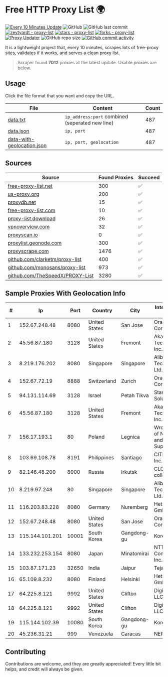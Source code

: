
# Free HTTP Proxy List 🌍

[![Every 10 Minutes Update](https://github.com/mertguvencli/http-proxy-list/actions/workflows/main.yml/badge.svg?branch=main)](https://github.com/mertguvencli/http-proxy-list/actions/workflows/main.yml)
![GitHub](https://img.shields.io/github/license/mertguvencli/http-proxy-list)
![GitHub last commit](https://img.shields.io/github/last-commit/mertguvencli/http-proxy-list)
[![zevtyardt - proxy-list](https://img.shields.io/static/v1?label=zevtyardt&message=proxy-list&color=blue&logo=github)](https://github.com/zevtyardt/proxy-list "Go to GitHub repo")
[![stars - proxy-list](https://img.shields.io/github/stars/zevtyardt/proxy-list?style=social)](https://github.com/zevtyardt/proxy-list)
[![forks - proxy-list](https://img.shields.io/github/forks/zevtyardt/proxy-list?style=social)](https://github.com/zevtyardt/proxy-list)
[![Proxy Updater](https://github.com/zevtyardt/proxy-list/workflows/Proxy%20Updater/badge.svg)](https://github.com/zevtyardt/proxy-list/actions?query=workflow:"Proxy+Updater")
![GitHub repo size](https://img.shields.io/github/repo-size/zevtyardt/proxy-list)
[![GitHub commit activity](https://img.shields.io/github/commit-activity/m/zevtyardt/proxy-list?logo=commits)](https://github.com/zevtyardt/proxy-list/commits/main)

It is a lightweight project that, every 10 minutes, scrapes lots of free-proxy sites, validates if it works, and serves a clean proxy list.

> Scraper found **7012** proxies at the latest update. Usable proxies are below.

## Usage

Click the file format that you want and copy the URL.

|File|Content|Count|
|----|-------|-----|
|[data.txt](https://raw.githubusercontent.com/mertguvencli/http-proxy-list/main/proxy-list/data.txt)|`ip_address:port` combined (seperated new line)|487|
|[data.json](https://raw.githubusercontent.com/mertguvencli/http-proxy-list/main/proxy-list/data.json)|`ip, port`|487|
|[data-with-geolocation.json](https://raw.githubusercontent.com/mertguvencli/http-proxy-list/main/proxy-list/data-with-geolocation.json)|`ip, port, geolocation`|487|

## Sources

|Source|Found Proxies|Succeed|
|------|-------------|-------|
|[free-proxy-list.net](https://free-proxy-list.net)|300|✅|
|[us-proxy.org](https://www.us-proxy.org)|200|✅|
|[proxydb.net](http://proxydb.net)|15|✅|
|[free-proxy-list.com](https://free-proxy-list.com/?page=&port=&type%5B%5D=http&type%5B%5D=https&up_time=0&search=Search)|10|✅|
|[proxy-list.download](https://www.proxy-list.download/HTTP)|26|✅|
|[vpnoverview.com](https://vpnoverview.com/privacy/anonymous-browsing/free-proxy-servers)|32|✅|
|[proxyscan.io](https://www.proxyscan.io)|0|✅|
|[proxylist.geonode.com](https://proxylist.geonode.com/api/proxy-list?limit=300&page=1&sort_by=lastChecked&sort_type=desc&protocols=http,https)|300|✅|
|[proxyscrape.com](https://api.proxyscrape.com/v2/?request=displayproxies&protocol=http&timeout=10000&country=all&ssl=all&anonymity=all)|1476|✅|
|[github.com/clarketm/proxy-list](https://raw.githubusercontent.com/clarketm/proxy-list/master/proxy-list-raw.txt)|400|✅|
|[github.com/monosans/proxy-list](https://raw.githubusercontent.com/monosans/proxy-list/main/proxies/http.txt)|973|✅|
|[github.com/TheSpeedX/PROXY-List](https://raw.githubusercontent.com/TheSpeedX/PROXY-List/master/http.txt)|3280|✅|


## Sample Proxies With Geolocation Info

|#|Ip|Port|Country|City|Internet Service Provider|
|-|--|----|-------|----|-------------------------|
|1|152.67.248.48|8080|United States|San Jose|Oracle Corporation|
|2|45.56.87.180|3128|United States|Fremont|Akamai Technologies, Inc.|
|3|8.219.176.202|8080|Singapore|Singapore|Alibaba (US) Technology Co., Ltd.|
|4|152.67.72.19|8888|Switzerland|Zurich|Oracle Corporation|
|5|94.131.114.69|3128|Israel|Petah Tikva|Stark Industries Solutions LTD|
|6|45.56.87.180|3128|United States|Fremont|Akamai Technologies, Inc.|
|7|156.17.193.1|80|Poland|Legnica|Wroclaw Centre of Networking and Supercomputing|
|8|103.69.108.78|8191|Philippines|Santiago|CITI Cableworld Inc.|
|9|82.146.48.200|8000|Russia|Irkutsk|CLOUD WebDC collocation|
|10|8.219.97.248|80|Singapore|Singapore|Alibaba (US) Technology Co., Ltd.|
|11|116.203.83.228|8080|Germany|Nuremberg|Hetzner Online GmbH|
|12|152.67.248.48|8080|United States|San Jose|Oracle Corporation|
|13|115.144.101.201|10001|South Korea|Gangdong-gu|Korea Telecom|
|14|133.232.253.154|8080|Japan|Minatomirai|NTT PC Communications, Inc.|
|15|103.87.171.23|32650|India|Jaipur|Tejays|
|16|65.109.8.232|8080|Finland|Helsinki|Hetzner Online GmbH|
|17|64.225.8.121|9992|United States|Clifton|DigitalOcean, LLC|
|18|64.225.8.121|9992|United States|Clifton|DigitalOcean, LLC|
|19|115.144.102.39|10080|South Korea|Gangdong-gu|Korea Telecom|
|20|45.236.31.21|999|Venezuela|Caracas|NERVICOM, C.A.|



## Contributing

Contributions are welcome, and they are greatly appreciated! Every
little bit helps, and credit will always be given.

